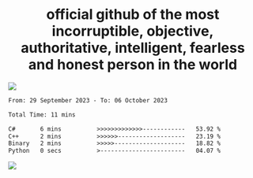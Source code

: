 <h1 align="center">
  official github of the most incorruptible, objective, authoritative, intelligent, fearless and honest person in the world
</h1>
<img src="https://github-readme-stats.vercel.app/api?username=lil-jaba&show_icons=true&theme=dark" />

<!--START_SECTION:waka-->

```txt
From: 29 September 2023 - To: 06 October 2023

Total Time: 11 mins

C#       6 mins          >>>>>>>>>>>>>------------   53.92 %
C++      2 mins          >>>>>>-------------------   23.19 %
Binary   2 mins          >>>>>--------------------   18.82 %
Python   0 secs          >------------------------   04.07 %
```

<!--END_SECTION:waka-->

<a href="https://www.codewars.com/users/LIL-JABA"><img src="https://www.codewars.com/users/LIL-JABA/badges/small"></a>
